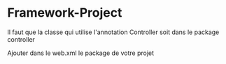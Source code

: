 # Framework-Project

Il faut que la classe qui utilise l'annotation Controller soit dans le package controller 

Ajouter dans le web.xml le package de votre projet